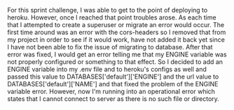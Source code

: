 For this sprint challenge, I was able to get to the point of deploying to heroku.  However, once I reached that point troubles arose.  As each time that I attempted to create a superuser or migrate an error would occur.  The first time around was an error with the cors-headers so I removed that from my project in order to see if it would work, have not added it back yet since I have not been able to fix the issue of migrating to database.  After that error was fixed, I would get an error telling me that my ENGINE variable was not properly configured or something to that effect.  So I decided to add an ENGINE variable into my .env file and to heroku's configs as well and passed this value to DATABASES['default']['ENGINE'] and the url value to DATABASES['default']['NAME'] and that fixed the problem of the ENGINE variable error.  However, now I'm running into an operational error which states that I cannot connect to server as there is no such file or directory.
